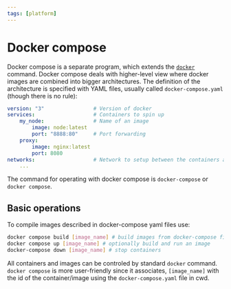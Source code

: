 ```yaml
---
tags: [platform]
---
```


# Docker compose

Docker compose is a separate program, which extends the [`docker`](./docker.md)
command. Docker compose deals with higher-level view where docker images are
combined into bigger architectures. The definition of the architecture is
specified with YAML files, usually called `docker-compose.yaml` (though there is
no rule):

```yaml
version: "3"                # Version of docker
services:                   # Containers to spin up
    my_node:                # Name of an image
        image: node:latest
        port: "8888:80"     # Port forwarding
    proxy:
        image: nginx:latest
        port: 8080
networks:                   # Network to setup between the containers and the host
    ...
```

The command for operating with docker compose is `docker-compose` or `docker
compose`.

## Basic operations

To compile images described in docker-compose yaml files use:

```bash
docker compose build [image_name] # build images from docker-compose files
docker compose up [image_name] # optionally build and run an image
docker-compose down [image_name] # stop containers
```
All containers and images can be controled by standard `docker` command. `docker
compose` is more user-friendly since it associates, `[image_name]` with the id
of the container/image using the `docker-compose.yaml` file in cwd.
